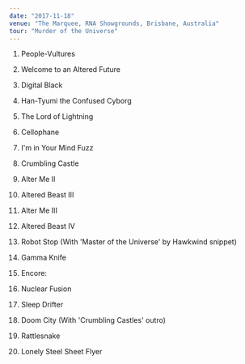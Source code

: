 ```yaml
---
date: "2017-11-18"
venue: "The Marquee, RNA Showgrounds, Brisbane, Australia"
tour: "Murder of the Universe"
---
```



 1. People-Vultures

 2. Welcome to an Altered Future

 3. Digital Black

 4. Han-Tyumi the Confused Cyborg

 5. The Lord of Lightning

 6. Cellophane

 7. I'm in Your Mind Fuzz

 8. Crumbling Castle

 9. Alter Me II

10. Altered Beast III

11. Alter Me III

12. Altered Beast IV

13. Robot Stop
    (With 'Master of the Universe' by Hawkwind snippet)

14. Gamma Knife

16. Encore:
17. Nuclear Fusion

18. Sleep Drifter

19. Doom City
    (With 'Crumbling Castles' outro)

20. Rattlesnake

21. Lonely Steel Sheet Flyer


